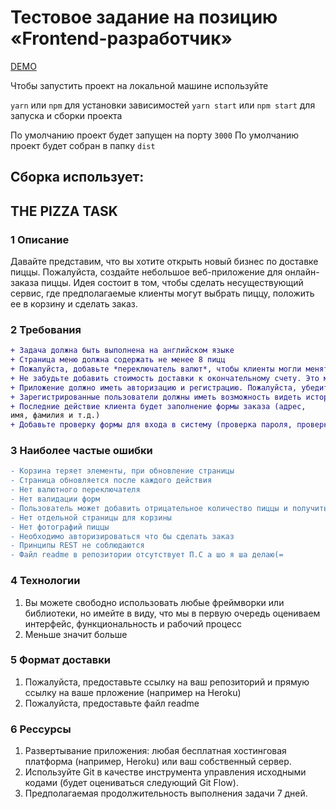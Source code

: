 # Тестовое задание на позицию «Frontend-разработчик»


[DEMO](https://space-pizza-ten.vercel.app/)

Чтобы запустить проект на локальной машине используйте

`yarn` или `npm` для установки зависимостей
`yarn start` или `npm start` для запуска и сборки проекта

По умолчанию проект будет запущен на порту `3000`
По умолчанию проект будет собран в папку `dist`

## Сборка использует:

## THE PIZZA TASK

### 1 Описание

Давайте представим, что вы хотите открыть новый бизнес по доставке пиццы. Пожалуйста, создайте небольшое веб-приложение для онлайн-заказа пиццы. 
Идея состоит в том, чтобы сделать несуществующий сервис, где предполагаемые клиенты могут выбрать пиццу, положить ее в корзину и сделать заказ.

### 2 Требования
```diff
+ Задача должна быть выполнена на английском языке
+ Страница меню должна содержать не менее 8 пицц
+ Пожалуйста, добавьте *переключатель валют*, чтобы клиенты могли менять цены с долларов на евро и наоборот
+ Не забудьте добавить стоимость доставки к окончательному счету. Это может быть статичная цифра
+ Приложение должно иметь авторизацию и регистрацию. Пожалуйста, убедитесь, что опция входа в систему не является обязательной для пользователей (другими словами, пользователь должен иметь возможность сделать заказ без входа в систему)
+ Зарегистрированные пользователи должны иметь возможность видеть историю своих заказов
+ Последние действие клиента будет заполнение формы заказа (адрес,
имя, фамилия и т.д.)
+ Добавьте проверку формы для входа в систему (проверка пароля, проверка электронной почты и т.д.).
```

### 3 Наиболее частые ошибки
```diff
- Корзина теряет элементы, при обновление страницы
- Страница обновляется после каждого действия
- Нет валютного переключателя
- Нет валидации форм
- Пользователь может добавить отрицательное количество пиццы и получить отрицательную сумму оплаты
- Нет отдельной страницы для корзины
- Нет фотографий пиццы
- Необходимо авторизироваться что бы сделать заказ
- Принципы REST не соблюдаются
- Файл readme в репозитории отсутствует П.С а шо я ша делаю(=
```
### 4 Технологии

1. Вы можете свободно использовать любые фреймворки или библиотеки, но имейте в виду, что мы в первую очередь оцениваем интерфейс,
функциональность и рабочий процесс
2. Меньше значит больше

### 5 Формат доставки

1. Пожалуйста, предоставьте ссылку на ваш репозиторий и прямую ссылку на ваше прложение (например
на Heroku)
2. Пожалуйста, предоставьте файл readme

### 6 Рессурсы

1. Развертывание приложения: любая бесплатная хостинговая платформа (например, Heroku) или ваш собственный сервер.
2. Используйте Git в качестве инструмента управления исходными кодами (будет оцениваться следующий Git Flow).
3. Предполагаемая продолжительность выполнения задачи 7 дней.
